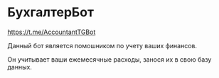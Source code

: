 # БухгалтерБот
https://t.me/AccountantTGBot

Данный бот является помошником по учету ваших финансов. 

Он учитывает ваши ежемесячные расходы, занося их в свою базу данных.

